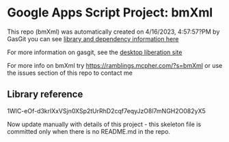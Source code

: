 # Google Apps Script Project: bmXml
This repo (bmXml) was automatically created on 4/16/2023, 4:57:57?PM by GasGit
you can see [library and dependency information here](dependencies.md)

For more information on gasgit, see the [desktop liberation site](https://ramblings.mcpher.com/drive-sdk-and-github/migrategasgit/ "desktop liberation")

For more info on bmXml try https://ramblings.mcpher.com/?s=bmXml or use the issues section of this repo to contact me
## Library reference
1WlC-eOf-d3krlXxVSjn0XSp2tUrRhD2cqf7eqyJzO8l7mNGH2O082yX5

Now update manually with details of this project - this skeleton file is committed only when there is no README.md in the repo.